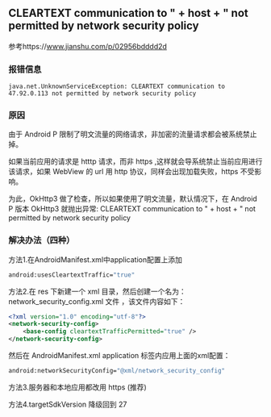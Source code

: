 ## CLEARTEXT communication to " + host + " not permitted by network security policy

参考https://www.jianshu.com/p/02956bdddd2d

### 报错信息

```
java.net.UnknownServiceException: CLEARTEXT communication to 47.92.0.113 not permitted by network security policy
```

### 原因

由于 Android P 限制了明文流量的网络请求，非加密的流量请求都会被系统禁止掉。

如果当前应用的请求是 htttp 请求，而非 https ,这样就会导系统禁止当前应用进行该请求，如果 WebView 的 url 用 http 协议，同样会出现加载失败，https 不受影响。

为此，OkHttp3 做了检查，所以如果使用了明文流量，默认情况下，在 Android P 版本 OkHttp3 就抛出异常: CLEARTEXT communication to " + host + " not permitted by network security policy

### 解决办法（四种）

方法1.在AndroidManifest.xml中application配置上添加

```bash
android:usesCleartextTraffic="true"
```

方法2.在 res 下新建一个 xml 目录，然后创建一个名为：network_security_config.xml 文件 ，该文件内容如下：



```xml
<?xml version="1.0" encoding="utf-8"?>
<network-security-config>
    <base-config cleartextTrafficPermitted="true" />
</network-security-config>
```

然后在 AndroidManifest.xml application 标签内应用上面的xml配置：



```bash
android:networkSecurityConfig="@xml/network_security_config"
```

方法3.服务器和本地应用都改用 https (推荐)

方法4.targetSdkVersion 降级回到 27